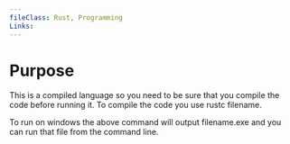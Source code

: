 ```yaml
---
fileClass: Rust, Programming
Links: 
---
```

# Purpose

This is a compiled language so you need to be sure that you compile the code before running it. To compile the code you use rustc filename. 

To run on windows the above command will output filename.exe and you can run that file from the command line.

